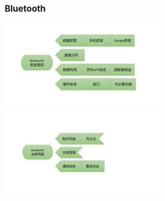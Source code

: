 # Bluetooth

 ![Bluetooth安全测试](https://github.com/NewFerret/blog.github.io/blob/main/pic/bluetooth/Snipaste_2021-11-18_16-53-11.png "Bluetooth安全测试")

 ![Bluetooth业务风险](https://github.com/NewFerret/blog.github.io/blob/main/pic/bluetooth/Snipaste_2021-11-18_16-53-22.png "Bluetooth业务风险")